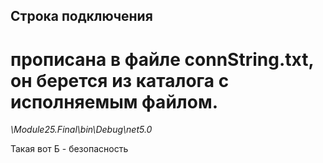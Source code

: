 ## Строка подключения 
# прописана в файле connString.txt, он берется из каталога с исполняемым файлом.
*\Module25.Final\bin\Debug\net5.0*

Такая вот Б - безопасность
